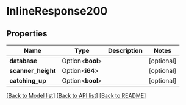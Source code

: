 # InlineResponse200

## Properties

Name | Type | Description | Notes
------------ | ------------- | ------------- | -------------
**database** | Option<**bool**> |  | [optional]
**scanner_height** | Option<**i64**> |  | [optional]
**catching_up** | Option<**bool**> |  | [optional]

[[Back to Model list]](../README.md#documentation-for-models) [[Back to API list]](../README.md#documentation-for-api-endpoints) [[Back to README]](../README.md)


